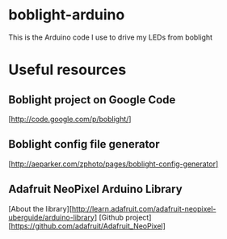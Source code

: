 boblight-arduino
================

This is the Arduino code I use to drive my LEDs from boblight

# Useful resources

## Boblight project on Google Code

[http://code.google.com/p/boblight/]

## Boblight config file generator

[http://aeparker.com/zphoto/pages/boblight-config-generator]

## Adafruit NeoPixel Arduino Library

[About the library][http://learn.adafruit.com/adafruit-neopixel-uberguide/arduino-library]
[Github project][https://github.com/adafruit/Adafruit_NeoPixel]
